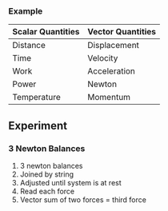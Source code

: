 ### Example

| **Scalar Quantities** | **Vector Quantities** |
| --------------------- | --------------------- |
| Distance              | Displacement          |
| Time                  | Velocity              |
| Work                  | Acceleration          |
| Power                 | Newton                |
| Temperature           | Momentum              |
## Experiment
### 3 Newton Balances
1. 3 newton balances
2. Joined by string
3. Adjusted until system is at rest
4. Read each force
5. Vector sum of two forces = third force